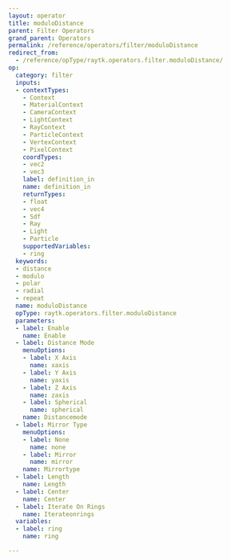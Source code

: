 ```yaml
---
layout: operator
title: moduloDistance
parent: Filter Operators
grand_parent: Operators
permalink: /reference/operators/filter/moduloDistance
redirect_from:
  - /reference/opType/raytk.operators.filter.moduloDistance/
op:
  category: filter
  inputs:
  - contextTypes:
    - Context
    - MaterialContext
    - CameraContext
    - LightContext
    - RayContext
    - ParticleContext
    - VertexContext
    - PixelContext
    coordTypes:
    - vec2
    - vec3
    label: definition_in
    name: definition_in
    returnTypes:
    - float
    - vec4
    - Sdf
    - Ray
    - Light
    - Particle
    supportedVariables:
    - ring
  keywords:
  - distance
  - modulo
  - polar
  - radial
  - repeat
  name: moduloDistance
  opType: raytk.operators.filter.moduloDistance
  parameters:
  - label: Enable
    name: Enable
  - label: Distance Mode
    menuOptions:
    - label: X Axis
      name: xaxis
    - label: Y Axis
      name: yaxis
    - label: Z Axis
      name: zaxis
    - label: Spherical
      name: spherical
    name: Distancemode
  - label: Mirror Type
    menuOptions:
    - label: None
      name: none
    - label: Mirror
      name: mirror
    name: Mirrortype
  - label: Length
    name: Length
  - label: Center
    name: Center
  - label: Iterate On Rings
    name: Iterateonrings
  variables:
  - label: ring
    name: ring

---
```

